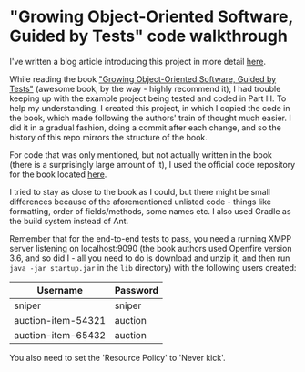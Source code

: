 "Growing Object-Oriented Software, Guided by Tests" code walkthrough
====================================================================

I've written a blog article introducing this project in more detail
[here](http://endoflineblog.com/recreating-the-code-from-the-goos-book-example-project).

While reading the book ["Growing Object-Oriented Software, Guided by
Tests"](http://www.amazon.com/dp/0321503627) (awesome book, by the way -
highly recommend it), I had trouble keeping up with the example
project being tested and coded in Part III. To help my understanding,
I created this project, in which I copied the code in the book, which
made following the authors' train of thought much easier. I did it in
a gradual fashion, doing a commit after each change, and so the history
of this repo mirrors the structure of the book.

For code that was only mentioned, but not actually written in the book
(there is a surprisingly large amount of it), I used the official code
repository for the book located [here](https://github.com/sf105/goos-code).

I tried to stay as close to the book as I could, but there might be small
differences because of the aforementioned unlisted code - things like
formatting, order of fields/methods, some names etc. I also used Gradle as
the build system instead of Ant.

Remember that for the end-to-end tests to pass, you need a running XMPP
server listening on localhost:9090 (the book authors used Openfire version
3.6, and so did I - all you need to do is download and unzip it, and then run
`java -jar startup.jar` in the `lib` directory) with the following users created:

Username           | Password
-------------------|---------
sniper             | sniper
auction-item-54321 | auction
auction-item-65432 | auction

You also need to set the 'Resource Policy' to 'Never kick'.
